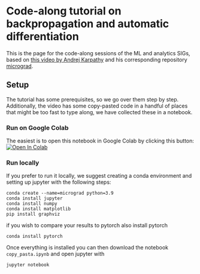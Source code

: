 # Code-along tutorial on backpropagation and automatic differentiation

This is the page for the code-along sessions of the ML and analytics SIGs, based on [this video by Andrej Karpathy](https://www.youtube.com/watch?v=VMj-3S1tku0) and his corresponding repository [micrograd](https://github.com/karpathy/micrograd).

## Setup

The tutorial has some prerequisites, so we go over them step by step. Additionally, the video has some copy-pasted code in a handful of places that might be too fast to type along, we have collected these in a notebook.

### Run on Google Colab
The easiest is to open this notebook in Google Colab by clicking this button: [![Open In Colab](https://colab.research.google.com/assets/colab-badge.svg)](https://colab.research.google.com/github/NLeSC/Machine_Learning_SIG/blob/master/micrograd/copy_pasta.ipynb)

### Run locally
If you prefer to run it locally, we suggest creating a conda environment and setting up jupyter with the following steps:
```
conda create --name=micrograd python=3.9
conda install jupyter
conda install numpy
conda install matplotlib
pip install graphviz
```
if you wish to compare your results to pytorch also install pytorch
```
conda install pytorch
```

Once everything is installed you can then download the notebook `copy_pasta.ipynb` and open jupyter with
```
jupyter notebook
```
